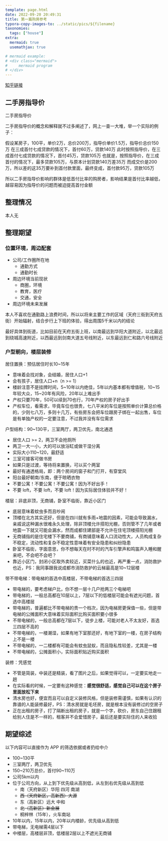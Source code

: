 ```yaml
---
template: page.html
date: 2022-09-20 20:49:31
title: 第一篇购房参考
typora-copy-images-to: ../static/pics/${filename}
taxonomies:
  tags: ["house"]
extra:
  mermaid: true
  usemathjax: true

# mermaid example: 
# <div class="mermaid">
#     mermaid program
# </div>
---
```


[知乎链接](https://zhuanlan.zhihu.com/p/409188617)

## 二手房指导价
二手房指导价


二手房指导价的概念和解释就不过多阐述了，网上一查一大堆，举一个实际的例子：

假设某房子，100平，单价2万，总价200万，指导价单价1.5万，指导价总价150万
在三成首付七成贷款的情况下，首付60万，贷款140万
此时按照指导价，在三成首付七成贷款的情况下，首付45万，贷款105万
也就是，按照指导价，在三成首付的情况下，最多贷款105万，与原本计划贷款140万差35万
而成交价是200万，所以差的这35万要补到首付款里面，最终变成，首付款95万，贷款105万


所以二手房指导价影响的群体是低首付比率的购房者，影响结果是首付比率越低，越容易因为指导价的问题而被迫提高首付金额

## 整理情况

本人无

## 整理期望

### 位置环境，周边配套


- 公司/工作圈所在地
    - 通勤方式
    - 通勤时长
- 周边环境当前现状
    - 商圈，环境
    - 教育，医疗
    - 交通，安全
- 周边环境未来发展

本人不喜欢在通勤路上浪费时间，所以以将来主要工作的区域（天府三街到天府五街）开始辐射，结合步行上下班的体验，得出周围5千米以内的结论

最好具体到街道，比如目前在天府五街上班，以南最远到华阳大道附近，以北最远到绕城高速附近，以西最远到剑南大道五号线附近，以东最远到仁和路六号线附近




### 户型朝向，楼层装修

居住置换：预估居住时长10~15年

- 意味着会找对象，会结婚，居住人口+1
- 会有孩子，居住人口+n（n >= 1）
- 楼龄注意不是挂牌时间，5~10年以内绝佳，5年以内基本都有增值税，10~15年较大众，15~20年有风险，20年以上难出手
- 产权只要70年，50可以续到70也行，70年产权的房子好出手
- 产权车位，看需求，毕竟车位也很贵，七八平米的车位是按照单价计算总价格的，少则七八万，多则十几万，有些房东会把车位跟房子绑在一起出售，车位是有单独产权的一定要注意，不过我并没有车位需求


户型结构：90~130平，三室两厅，两卫优先，南北通透

- 居住人口 >= 2，两卫不会抢厕所
- 两卫一大一小，大的可以放浴缸或做干湿分离
- 实际大小110~120，最舒适
- 三室可接客可做书房
- 如果只是过渡，等待将来置换，可以买个两室
- 最好有通透格局，即：两个房间的窗子和门打开，有穿堂风
- 阳台最好朝南/东南，便于晾晒衣物
- 不要公寓！不要公寓！不要公寓！因为不好出手！
- 不要 loft，不要 loft，不要 loft！因为实际居住体验并不好！


楼层：非底非顶，无商铺，卧室不临街，靠近小区门

- 底层意味着蚊虫多而且吵闹
- 顶楼在北方其实还好，但是在四川就有多雨+地震的因素，可能会导致漏水，亲戚说这种漏水很难永久处理，除非顶楼允许搭阳光棚，否则管不了几年或者地震一下就又可能会漏水，然而成都住建部是不允许在住宅顶楼搭阳光棚
- 无商铺指的是住宅楼下不要商铺，有商铺意味着人口流动性大，人员构成复杂不稳定，流动性和复杂不稳定性意味着有安全隐患和纠纷隐患
- 卧室不临街，字面意思，你不想每天在时不时的汽车引擎声和鸣笛声入睡和醒来吧，不会吧不会吧？
- 靠近小区门，封闭小区取外卖较近，买菜什么的也近，再严重一点，消防救护也近，PS：我同事跟我说成都市消防救护的云梯最高是10~12层楼


带不带电梯：带电梯的首选中高楼层，不带电梯的首选三四层

- 带电梯的，要考虑梯户比，你不想一层十几户抢两三个电梯吧
- 带电梯的，一般总高都在10层以上，7层以下的低楼层可能会有遮光问题，首选中高楼层
- 带电梯的，普遍都比不带电梯的贵一个档次，因为电梯房更保值一些，但是带电梯的公摊面积大意味着实际面积比购买面积要小很多
- 不带电梯的，一般总高都在7层以下，徒步上楼，可能对老人不太友好，首选三四层不高的
- 不带电梯的，一楼潮湿，如果有地下室那还好，有地下室的一楼，在房子结构上不是一楼
- 不带电梯的，一二楼都有可能会有蚊虫鼠蚁，而且隐私性较差，尤其是一楼
- 不带电梯的，公摊面积小，实际面积贴近购买面积


装修：凭感觉

- 不管是简装，中装还是精装，看了图片之后，如果觉得可以，一定要实地走一趟
- 在实际看的时候，一定要有这种感觉：**感觉很舒适，感觉自己可以在这个房子里面放松下来**
- 清水房也好，便宜而且可以自定义装修风格，但是装修需谨慎，如果有认识的靠谱的人能装修最好，PS：清水房就是毛坯房，就是根本没有装修过的空房子
- 正在出租的房子，打了隔断出租的房子，就是一个字，砍价，房东自己住跟租给别人住是不一样的，租客并不会爱惜房子，最后还是要实际住的人来收拾


## 期望综述

以下内容可以直接作为 APP 的筛选依据或者扔给中介

- 100~130平
- 三室两厅，两卫优先
- 150~210万总价，首付90~110万
- 公司5km以内
- 位于公司方向，从上到下优先级从高到低，从左到右优先级从高到低
    - 南（天府新区）华阳 四河 南湖
    - ~~西（天府新区，高新西）大源~~
    - 东（高新区）远大 中和
    - ~~北（高新区）新会展~~
    - 桐梓林（15年），火车南站
- 10年以内，15年以内，20年以内楼龄，优先级从高到低
- 带电梯，无电梯需4层以下
- 中楼层，高楼层非顶，低楼层2层以上不遮光无商铺
